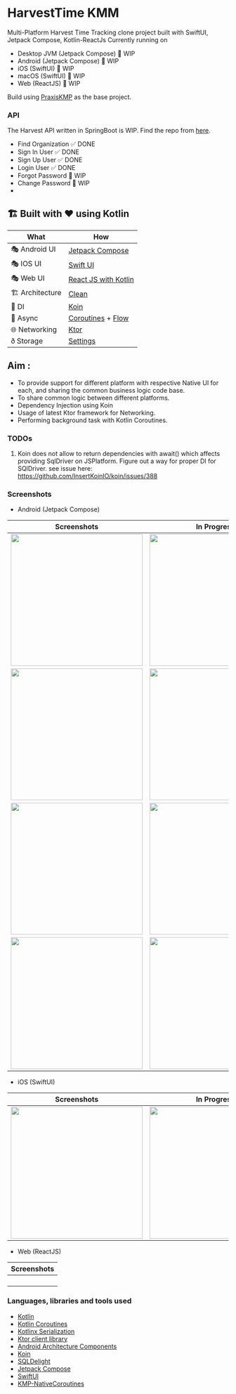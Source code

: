 # HarvestTime KMM 

Multi-Platform Harvest Time Tracking clone project built with SwiftUI, Jetpack Compose, Kotlin-ReactJs Currently running on

* Desktop JVM (Jetpack Compose) 🚧  WIP
* Android (Jetpack Compose) 🚧  WIP
* iOS (SwiftUI) 🚧  WIP
* macOS (SwiftUI) 🚧  WIP
* Web (ReactJS) 🚧  WIP

Build using [PraxisKMP](https://github.com/mutualmobile/PraxisKMP) as the base project. 

### API

The Harvest API written in SpringBoot is WIP. Find the repo from [here](https://github.com/mutualmobile/HarvestAPISpring).
- Find Organization ✅ DONE
- Sign In User  ✅ DONE
- Sign Up User  ✅ DONE
- Login User ✅ DONE
- Forgot Password 🚧 WIP
- Change Password 🚧 WIP
- 
## 🏗️️ Built with ❤️ using Kotlin

| What            | How                        |
|----------------	|------------------------------	|
| 🎭 Android UI   | [Jetpack Compose](https://developer.android.com/jetpack/compose)                |
| 🎭 IOS UI   | [Swift UI](https://developer.apple.com/documentation/swiftui/)                |
| 🎭 Web UI   | [React JS with Kotlin](https://play.kotlinlang.org/hands-on/Building%20Web%20Applications%20with%20React%20and%20Kotlin%20JS/01_Introduction)                |
| 🏗 Architecture    | [Clean](https://blog.cleancoder.com/uncle-bob/2012/08/13/the-clean-architecture.html)                            |
| 💉 DI                | [Koin](https://insert-koin.io/)                        |
| 🌊 Async            | [Coroutines](https://kotlinlang.org/docs/coroutines-overview.html) + [Flow](https://kotlin.github.io/kotlinx.coroutines/kotlinx-coroutines-core/kotlinx.coroutines.flow/-flow/)                |
| 🌐 Networking        | [Ktor](https://ktor.io/)                        |
| ð Storage       | [Settings](https://github.com/russhwolf/multiplatform-settings)                        |

## Aim :
- To provide support for different platform with respective Native UI for each, and sharing the common business logic code base. 
- To share common logic between different platforms. 
- Dependency Injection using Koin 
- Usage of latest Ktor framework for Networking. 
- Performing background task with Kotlin Coroutines.

### TODOs

1. Koin does not allow to return dependencies with await() which affects providing SqlDriver on JSPlatform. 
   Figure out a way for proper DI for SQlDriver.
   see issue here: https://github.com/InsertKoinIO/koin/issues/388

### Screenshots

* Android (Jetpack Compose)

Screenshots            | In Progress                        |
|----------------	|------------------------------	|
| <img src="art/android_screenshots/onboarding_android_one.png" alt="" style="width:300px;" /> | <img src="art/android_screenshots/android_onboarding_two.png" alt="" style="width:300px;" />|
| <img src="art/android_screenshots/android_harvest_sign_in.png" alt="" style="width:300px;" /> | <img src="art/android_screenshots/android_harvest_sign_up.png" alt="" style="width:300px;" />|
| <img src="art/android_screenshots/android_home_screen.png" alt="" style="width:300px;" /> | <img src="art/android_screenshots/android_new_entry_screen.png" alt="" style="width:300px;" />|
| <img src="art/android_screenshots/android_report_screen.png" alt="" style="width:300px;" /> | <img src="art/android_screenshots/android_setting_screen.png" alt="" style="width:300px;" />|

* iOS (SwiftUI)

Screenshots            | In Progress                        |
|----------------	|------------------------------	|
| <img src="art/sign_in_ios_harvest_kmm.jpg" alt="" style="width:300px;"/> | <img src="art/ios_harvest_sign_in.png" alt="" style="width:300px;"/> |

* Web (ReactJS)

Screenshots            | 
|----------------	|
| <img src="art/react_js_find_org_screen.png" alt= "" /> |
| <img src="art/react_js_sign_up_screen.png" alt= "" /> |
| <img src="art/react_js_login_screen.png" alt= "" /> |
| <img src="art/react_js_forgot_password_screen.png" alt= "" /> |


### Languages, libraries and tools used

* [Kotlin](https://kotlinlang.org/)
* [Kotlin Coroutines](https://kotlinlang.org/docs/reference/coroutines-overview.html)
* [Kotlinx Serialization](https://github.com/Kotlin/kotlinx.serialization)
* [Ktor client library](https://github.com/ktorio/ktor)
* [Android Architecture Components](https://developer.android.com/topic/libraries/architecture/index.html)
* [Koin](https://github.com/InsertKoinIO/koin)
* [SQLDelight](https://github.com/cashapp/sqldelight)
* [Jetpack Compose](https://developer.android.com/jetpack/compose)
* [SwiftUI](https://developer.apple.com/documentation/swiftui)
* [KMP-NativeCoroutines](https://github.com/rickclephas/KMP-NativeCoroutines)
